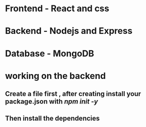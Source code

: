 # Frontend - React and css
# Backend - Nodejs and Express
# Database - MongoDB

# working on the backend
## Create a file first , after creating install your package.json with  *npm init -y*
## Then install the dependencies